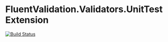 # FluentValidation.Validators.UnitTestExtension
[![Build Status](https://travis-ci.org/MichalJankowskii/FluentValidation.Validators.UnitTestExtension.svg?branch=master)](https://travis-ci.org/MichalJankowskii/FluentValidation.Validators.UnitTestExtension)
